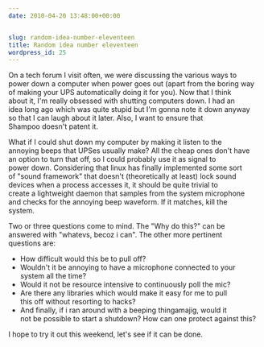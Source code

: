 ```yaml
---
date: 2010-04-20 13:48:00+00:00


slug: random-idea-number-eleventeen
title: Random idea number eleventeen
wordpress_id: 25
---
```


On a tech forum I visit often, we were discussing the various ways to   
power down a computer when power goes out (apart from the boring way   
of making your UPS automatically doing it for you). Now that I think   
about it, I'm really obsessed with shutting computers down. I had an   
idea long ago which was quite stupid but I'm gonna note it down anyway   
so that I can laugh about it later. Also, I want to ensure that   
Shampoo doesn't patent it. 

What if I could shut down my computer by making it listen to the   
annoying beeps that UPSes usually make? All the cheap ones don't have   
an option to turn that off, so I could probably use it as signal to   
power down. Considering that linux has finally implemented some sort   
of "sound framework" that doesn't (theoretically at least) lock sound   
devices when a process accesses it, it should be quite trivial to   
create a lightweight daemon that samples from the system microphone   
and checks for the annoying beep waveform. If it matches, kill the   
system. 

Two or three questions come to mind. The "Why do this?" can be   
answered with "whatevs, becoz i can". The other more pertinent   
questions are:   

* How difficult would this be to pull off?   
*  Wouldn't it be annoying to have a microphone connected to your   
system all the time?   
* Would it not be resource intensive to continuously poll the mic?   
* Are there any libraries which would make it easy for me to pull   
this off without resorting to hacks?   
* And finally, if i ran around with a beeping thingamajig, would it   
not be possible to start a shutdown? How can one protect against this? 

I hope to try it out this weekend, let's see if it can be done.